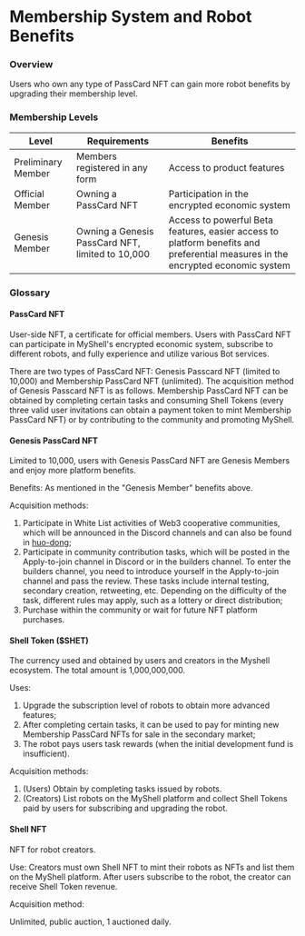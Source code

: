 # Membership System and Robot Benefits

### Overview

Users who own any type of PassCard NFT can gain more robot benefits by upgrading their membership level.

### Membership Levels

| Level       | Requirements                         | Benefits                                                                 |
| ----------- | ------------------------------------ | ------------------------------------------------------------------------ |
| Preliminary Member | Members registered in any form          | Access to product features                                                |
| Official Member | Owning a PassCard NFT               | Participation in the encrypted economic system                            |
| Genesis Member | Owning a Genesis PassCard NFT, limited to 10,000 | Access to powerful Beta features, easier access to platform benefits and preferential measures in the encrypted economic system |

### Glossary

#### **PassCard NFT**

User-side NFT, a certificate for official members. Users with PassCard NFT can participate in MyShell's encrypted economic system, subscribe to different robots, and fully experience and utilize various Bot services.

There are two types of PassCard NFT: Genesis Passcard NFT (limited to 10,000) and Membership PassCard NFT (unlimited). The acquisition method of Genesis Passcard NFT is as follows. Membership PassCard NFT can be obtained by completing certain tasks and consuming Shell Tokens (every three valid user invitations can obtain a payment token to mint Membership PassCard NFT) or by contributing to the community and promoting MyShell.

#### Genesis PassCard NFT

Limited to 10,000, users with Genesis PassCard NFT are Genesis Members and enjoy more platform benefits.

Benefits: As mentioned in the "Genesis Member" benefits above.

Acquisition methods:

1. Participate in White List activities of Web3 cooperative communities, which will be announced in the Discord channels and can also be found in [huo-dong](../huo-dong/ "mention");
2. Participate in community contribution tasks, which will be posted in the Apply-to-join channel in Discord or in the builders channel. To enter the builders channel, you need to introduce yourself in the Apply-to-join channel and pass the review. These tasks include internal testing, secondary creation, retweeting, etc. Depending on the difficulty of the task, different rules may apply, such as a lottery or direct distribution;
3. Purchase within the community or wait for future NFT platform purchases.

#### Shell Token ($SHET)

The currency used and obtained by users and creators in the Myshell ecosystem. The total amount is 1,000,000,000.

Uses:

1. Upgrade the subscription level of robots to obtain more advanced features;
2. After completing certain tasks, it can be used to pay for minting new Membership PassCard NFTs for sale in the secondary market;
3. The robot pays users task rewards (when the initial development fund is insufficient).

Acquisition methods:

1. (Users) Obtain by completing tasks issued by robots.
2. (Creators) List robots on the MyShell platform and collect Shell Tokens paid by users for subscribing and upgrading the robot.

#### Shell NFT

NFT for robot creators.

Use: Creators must own Shell NFT to mint their robots as NFTs and list them on the MyShell platform. After users subscribe to the robot, the creator can receive Shell Token revenue.

Acquisition method:

Unlimited, public auction, 1 auctioned daily.